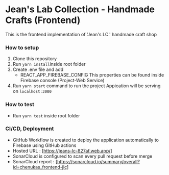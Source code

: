# Jean's Lab Collection - Handmade Crafts (Frontend)

This is the frontend implementation of 'Jean's LC.' handmade craft shop

### How to setup

1. Clone this repository
2. Run `yarn install`inside root folder
3. Create .env file and add 
    * REACT_APP_FIREBASE_CONFIG
        This properties can be found inside Firebase console (Project-Web Service)
4. Run `yarn start` command to run the project
    Appication will be serving on `localhost:3000`

### How to test

* Run `yarn test` inside root folder

### CI/CD, Deployment

* GitHub Workflow is created to deploy the application automatically to Firebase using GitHub actions
* Hosted URL : [https://jeans-lc-827af.web.app/]
* SonarCloud is configured to scan every pull request before merge
* SonarCloud report : [https://sonarcloud.io/summary/overall?id=chenukas_frontend-jlc]